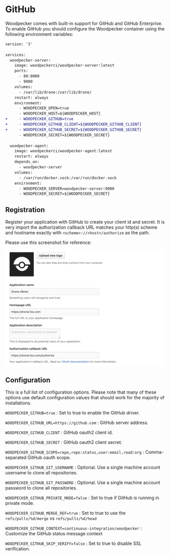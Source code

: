# GitHub

Woodpecker comes with built-in support for GitHub and GitHub Enterprise. To enable GitHub you should configure the Woodpecker container using the following environment variables:

```diff
version: '3'

services:
  woodpecker-server:
    image: woodpeckerci/woodpecker-server:latest
    ports:
      - 80:8000
      - 9000
    volumes:
      - /var/lib/drone:/var/lib/drone/
    restart: always
    environment:
      - WOODPECKER_OPEN=true
      - WOODPECKER_HOST=${WOODPECKER_HOST}
+     - WOODPECKER_GITHUB=true
+     - WOODPECKER_GITHUB_CLIENT=${WOODPECKER_GITHUB_CLIENT}
+     - WOODPECKER_GITHUB_SECRET=${WOODPECKER_GITHUB_SECRET}
      - WOODPECKER_SECRET=${WOODPECKER_SECRET}

  woodpecker-agent:
    image: woodpeckerci/woodpecker-agent:latest
    restart: always
    depends_on:
      - woodpecker-server
    volumes:
      - /var/run/docker.sock:/var/run/docker.sock
    environment:
      - WOODPECKER_SERVER=woodpecker-server:9000
      - WOODPECKER_SECRET=${WOODPECKER_SECRET}
```

## Registration

Register your application with GitHub to create your client id and secret. It is very import the authorization callback URL matches your http(s) scheme and hostname exactly with `<scheme>://<host>/authorize` as the path.

Please use this screenshot for reference:

![github oauth setup](github_oauth.png)

## Configuration

This is a full list of configuration options. Please note that many of these options use default configuration values that should work for the majority of installations.

`WOODPECKER_GITHUB=true`
: Set to true to enable the GitHub driver.

`WOODPECKER_GITHUB_URL=https://github.com`
: GitHub server address.

`WOODPECKER_GITHUB_CLIENT`
: GitHub oauth2 client id.

`WOODPECKER_GITHUB_SECRET`
: GitHub oauth2 client secret.

`WOODPECKER_GITHUB_SCOPE=repo,repo:status,user:email,read:org`
: Comma-separated GitHub oauth scope.

`WOODPECKER_GITHUB_GIT_USERNAME`
: Optional. Use a single machine account username to clone all repositories.

`WOODPECKER_GITHUB_GIT_PASSWORD`
: Optional. Use a single machine account password to clone all repositories.

`WOODPECKER_GITHUB_PRIVATE_MODE=false`
: Set to true if GitHub is running in private mode.

`WOODPECKER_GITHUB_MERGE_REF=true`
: Set to true to use the `refs/pulls/%d/merge` vs `refs/pulls/%d/head`

`WOODPECKER_GITHUB_CONTEXT=continuous-integration/woodpecker`
: Customize the GitHub status message context

`WOODPECKER_GITHUB_SKIP_VERIFY=false`
: Set to true to disable SSL verification.
